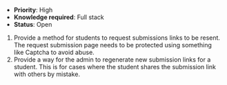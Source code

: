 * **Priority**: High
* **Knowledge required**: Full stack
* **Status**: Open

1. Provide a method for students to request submissions links to be resent. The request submission page needs to be protected using something like Captcha to avoid abuse.
1. Provide a way for the admin to regenerate new submission links for a student. This is for cases where the student shares the submission link with others by mistake.